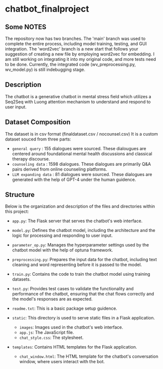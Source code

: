 # chatbot_finalproject
## Some NOTES

The repository now has two branches. The 'main' branch was used to complete the entire process, including model training, testing, and GUI integration. The 'word2vec' branch is a new start that follows your suggestion of creating a new file by employing word2vec for embedding. I am still working on integrating it into my original code, and more tests need to be done. 
Currently, the integrated code (wv_preprocessing.py, wv_model.py) is still indebugging stage.

## Description

The chatbot is a generative chatbot in mental stress field which utilizes a Seq2Seq with Luong attention mechanism to understand and respond to user input. 

## Dataset Composition

The dataset is in csv format (finaldataset.csv / nocounsel.csv)
It is a custom dataset souced from three parts:
- `general query` :  155 dialogues were sourced. These dialougues are centered around foundational mental health discussions and classical therapy discourse.
- `counseling data` :   1598 dialogues. These dialogues are primarily Q&A pairs derived from online counseling platforms.
- `LLM expanding data` :  81 dialogues were sourced. These dialogues are generated with the help of GPT-4 under the human guidence.

## Structure

Below is the organization and description of the files and directories within this project:

- `app.py`: The Flask server that serves the chatbot's web interface.

- `model.py`: Defines the chatbot model, including the architecture and the logic for processing and responding to user input.

- `parameter_op.py`: Manages the hyperparameter settings used by the chatbot model with the help of optuna framework.
  
- `preprocessing.py`: Prepares the input data for the chatbot, including text cleaning and word representing before it is passed to the model.

- `train.py`: Contains the code to train the chatbot model using training datasets.

- `test.py`: Provides test cases to validate the functionality and performance of the chatbot, ensuring that the chat flows correctly and the model's responses are as expected.

- `readme.txt`: This is a basic package setup guidence.

- `static`: This directory is used to serve static files in a Flask application.
  - `images`: Images used in the chatbot's web interface.
  - `app.js`: The JavaScript file.
  - `chat_style.css`: The stylesheet.

- `templates`: Contains HTML templates for the Flask application.
  - `chat_window.html`: The HTML template for the chatbot's conversation window, where users interact with the bot.




  


